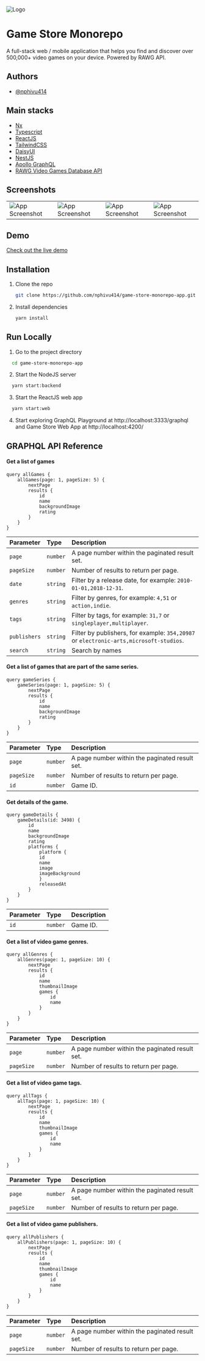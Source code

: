 
![Logo](https://github.com/nphivu414/game-store-monorepo-app/blob/7ddad62ae62de05ee2b6b45c0f30b9669c25f542/game-store.jpg)

    
# Game Store Monorepo

A full-stack web / mobile application that helps you find and discover over 500,000+ video games on your device. Powered by RAWG API.


## Authors

- [@nphivu414](https://github.com/nphivu414)

## Main stacks
 - [Nx](https://nx.dev/)
 - [Typescript](https://www.typescriptlang.org/)
 - [ReactJS](https://reactjs.org/)
 - [TailwindCSS](https://tailwindcss.com/)
 - [DaisyUI](https://daisyui.com/)
 - [NestJS](https://nestjs.com/)
 - [Apollo GraphQL](https://www.apollographql.com/)
 - [RAWG Video Games Database API](https://rawg.io/apidocs)



## Screenshots

|  |  |  |  |
| :-------- | :------- | :------------------------- | :------------------------- |
| ![App Screenshot](https://github.com/nphivu414/game-store-monorepo-app/blob/master/assets/mono-game-store1.png) | ![App Screenshot](https://github.com/nphivu414/game-store-monorepo-app/blob/master/assets/mono-game-store2.png) | ![App Screenshot](https://github.com/nphivu414/game-store-monorepo-app/blob/master/assets/mono-game-store3.png) | ![App Screenshot](https://github.com/nphivu414/game-store-monorepo-app/blob/master/assets/mono-game-store4.png) |

  
## Demo

[Check out the live demo](https://mono-game-store.netlify.app/)

  
## Installation

1. Clone the repo
   ```sh
   git clone https://github.com/nphivu414/game-store-monorepo-app.git
   ```
2. Install dependencies
   ```sh
   yarn install
   ```
    
## Run Locally

1. Go to the project directory

```bash
  cd game-store-monorepo-app
```

2. Start the NodeJS server

```bash
  yarn start:backend
```

3. Start the ReactJS web app

```bash
  yarn start:web
```

4. Start exploring GraphQL Playground at http://localhost:3333/graphql and Game Store Web App at http://localhost:4200/
## GRAPHQL API Reference

#### Get a list of games


```
query allGames {
    allGames(page: 1, pageSize: 5) {
        nextPage
        results {
            id
            name
            backgroundImage
            rating
        }
    }
}
```

| Parameter | Type     | Description                |
| :-------- | :------- | :------------------------- |
| `page` | `number` | A page number within the paginated result set. |
| `pageSize` | `number` | Number of results to return per page. |
| `date` | `string` | Filter by a release date, for example: `2010-01-01,2018-12-31`. |
| `genres` | `string` | Filter by genres, for example: `4,51` or `action,indie`. |
| `tags` | `string` | Filter by tags, for example: `31,7` or `singleplayer,multiplayer`. |
| `publishers` | `string` | Filter by publishers, for example: `354,20987` or `electronic-arts,microsoft-studios`. |
| `search` | `string` | Search by names |

#### Get a list of games that are part of the same series.

```
query gameSeries {
    gameSeries(page: 1, pageSize: 5) {
        nextPage
        results {
            id
            name
            backgroundImage
            rating
        }
    }
}
```

| Parameter | Type     | Description                |
| :-------- | :------- | :------------------------- |
| `page` | `number` | A page number within the paginated result set. |
| `pageSize` | `number` | Number of results to return per page. |
| `id` | `number` | Game ID. |

#### Get details of the game.

```
query gameDetails {
    gameDetails(id: 3498) {
        id
        name
        backgroundImage
        rating
        platforms {
            platform {
            id
            name
            image
            imageBackground
            }
            releasedAt
        }
    }
}
```

| Parameter | Type     | Description                |
| :-------- | :------- | :------------------------- |
| `id` | `number` | Game ID. |

#### Get a list of video game genres.

```
query allGenres {
    allGenres(page: 1, pageSize: 10) {
        nextPage
        results {
            id
            name
            thumbnailImage
            games {
                id
                name
            }
        }
    }
}
```

| Parameter | Type     | Description                |
| :-------- | :------- | :------------------------- |
| `page` | `number` | A page number within the paginated result set. |
| `pageSize` | `number` | Number of results to return per page. |

#### Get a list of video game tags.

```
query allTags {
    allTags(page: 1, pageSize: 10) {
        nextPage
        results {
            id
            name
            thumbnailImage
            games {
                id
                name
            }
        }
    }
}
```

| Parameter | Type     | Description                |
| :-------- | :------- | :------------------------- |
| `page` | `number` | A page number within the paginated result set. |
| `pageSize` | `number` | Number of results to return per page. |

#### Get a list of video game publishers.

```
query allPublishers {
    allPublishers(page: 1, pageSize: 10) {
        nextPage
        results {
            id
            name
            thumbnailImage
            games {
                id
                name
            }
        }
    }
}
```

| Parameter | Type     | Description                |
| :-------- | :------- | :------------------------- |
| `page` | `number` | A page number within the paginated result set. |
| `pageSize` | `number` | Number of results to return per page. |

  
